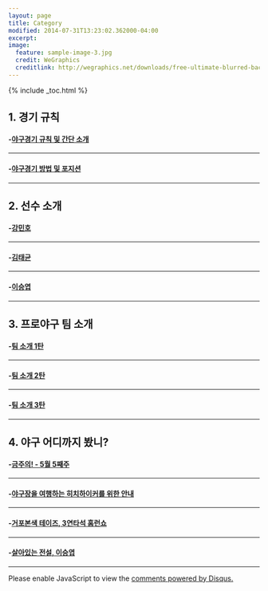 ```yaml
---
layout: page
title: Category
modified: 2014-07-31T13:23:02.362000-04:00
excerpt:
image:
  feature: sample-image-3.jpg
  credit: WeGraphics
  creditlink: http://wegraphics.net/downloads/free-ultimate-blurred-background-pack/
---
```


{% include _toc.html %}

## 1. 경기 규칙

#### -<a href="/baseball_rule/">야구경기 규칙 및 간단 소개</a>

---

#### -<a href="/how_to_play_baseball/">야구경기 방법 및 포지션</a>


---

## 2. 선수 소개

#### -<a href="/KANG-MIN-HO/">강민호</a>

---

#### -<a href="/KIM-TAE-KYUN/">김태균</a>

---

#### -<a href="/LEE-SEOUNG-YEUP/">이승엽</a>

---

## 3. 프로야구 팀 소개

#### -<a href="/team">팀 소개 1탄</a>

---

#### -<a href="/team2">팀 소개 2탄</a>

---

#### -<a href="/team3">팀 소개 3탄</a>

---

## 4. 야구 어디까지 봤니?

#### -<a href="/this_week_prize1/">금주의! - 5월 5째주</a>

---

#### -<a href="/this_week_prize2/">야구장을 여행하는 히치하이커를 위한 안내</a>

---

#### -<a href="/who-is-todays-star">거포본색 테이즈, 3연타석 홈런쇼</a>

---

#### -<a href="/400HR">살아있는 전설, 이승엽</a>

---

<div id="disqus_thread"></div>
<script type="text/javascript">
    /* * * CONFIGURATION VARIABLES * * */
    var disqus_shortname = 'utuutu';
    
    /* * * DON'T EDIT BELOW THIS LINE * * */
    (function() {
        var dsq = document.createElement('script'); dsq.type = 'text/javascript'; dsq.async = true;
        dsq.src = '//' + disqus_shortname + '.disqus.com/embed.js';
        (document.getElementsByTagName('head')[0] || document.getElementsByTagName('body')[0]).appendChild(dsq);
    })();
</script>
<noscript>Please enable JavaScript to view the <a href="https://disqus.com/?ref_noscript" rel="nofollow">comments powered by Disqus.</a></noscript>

